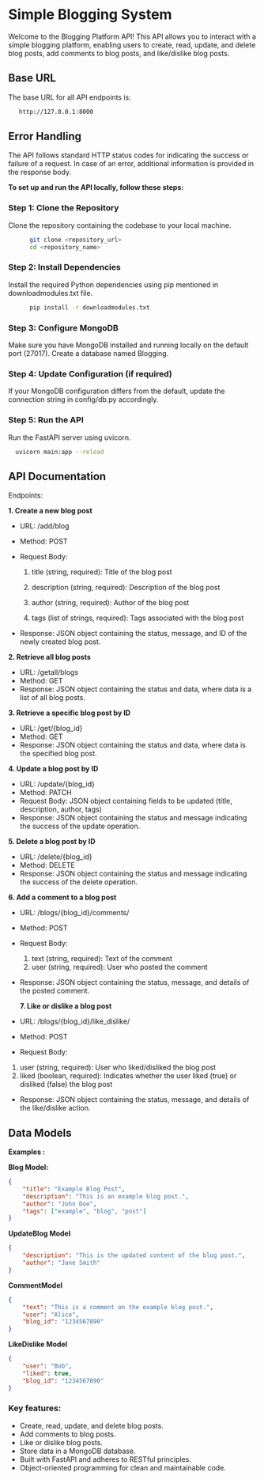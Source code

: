 # Simple Blogging System 
Welcome to the Blogging Platform API! This API allows you to interact with a simple blogging platform, enabling users to create, read, update, and delete blog posts, add comments to blog posts, and like/dislike blog posts.


## Base URL
The base URL for all API endpoints is:

  ```bash
     http://127.0.0.1:8000
  ```
## Error Handling
The API follows standard HTTP status codes for indicating the success or failure of a request. In case of an error, additional information is provided in the response body.

**To set up and run the API locally, follow these steps:**

### Step 1: Clone the Repository
Clone the repository containing the codebase to your local machine.

```bash
      git clone <repository_url>
      cd <repository_name>
```
### Step 2: Install Dependencies
Install the required Python dependencies using pip mentioned in downloadmodules.txt file.
```bash
      pip install -r downloadmodules.txt
```

### Step 3: Configure MongoDB
Make sure you have MongoDB installed and running locally on the default port (27017). Create a database named Blogging.

### Step 4: Update Configuration (if required)
If your MongoDB configuration differs from the default, update the connection string in config/db.py accordingly.

### Step 5: Run the API
Run the FastAPI server using uvicorn.
```bash
  uvicorn main:app --reload
```
## API Documentation
Endpoints:

**1. Create a new blog post**

- URL: /add/blog
- Method: POST
- Request Body:
  1. title (string, required): Title of the blog post

  2. description (string, required): Description of the blog post

  3. author (string, required): Author of the blog post
   
  4. tags (list of strings, required): Tags associated with the blog post

- Response: JSON object containing the status, message, and ID of the newly created blog post.


**2. Retrieve all blog posts**
- URL: /getall/blogs
- Method: GET
- Response: JSON object containing the status and data, where data is a list of all blog posts.

**3. Retrieve a specific blog post by ID**
- URL: /get/{blog_id}
- Method: GET
- Response: JSON object containing the status and data, where data is the specified blog post.
  
**4. Update a blog post by ID**
- URL: /update/{blog_id}
- Method: PATCH
- Request Body: JSON object containing fields to be updated (title, description, author, tags)
- Response: JSON object containing the status and message indicating the success of the update operation.

 **5. Delete a blog post by ID**
- URL: /delete/{blog_id}
- Method: DELETE
- Response: JSON object containing the status and message indicating the success of the delete operation.

**6. Add a comment to a blog post**
- URL: /blogs/{blog_id}/comments/
- Method: POST
- Request Body:
   1. text (string, required): Text of the comment
   2. user (string, required): User who posted the comment
- Response: JSON object containing the status, message, and details of the posted comment.

  **7. Like or dislike a blog post**
- URL: /blogs/{blog_id}/like_dislike/ 
- Method: POST
- Request Body:
 1. user (string, required): User who liked/disliked the blog post
 2. liked (boolean, required): Indicates whether the user liked (true) or disliked (false) the blog post
- Response: JSON object containing the status, message, and details of the like/dislike action.

## Data Models
  **Examples :**

**Blog Model:**
```json
{
    "title": "Example Blog Post",
    "description": "This is an example blog post.",
    "author": "John Doe",
    "tags": ["example", "blog", "post"]
}
```

**UpdateBlog Model**
```json
{
    "description": "This is the updated content of the blog post.",
    "author": "Jane Smith"
}
```
**CommentModel**
```json
{
    "text": "This is a comment on the example blog post.",
    "user": "Alice",
    "blog_id": "1234567890"
}
```
**LikeDislike Model**
```json
{
    "user": "Bob",
    "liked": true,
    "blog_id": "1234567890"
}
```

### Key features:

- Create, read, update, and delete blog posts.
- Add comments to blog posts.
- Like or dislike blog posts.
- Store data in a MongoDB database.
- Built with FastAPI and adheres to RESTful principles.
- Object-oriented programming for clean and maintainable code.
